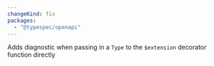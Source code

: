 ```yaml
---
changeKind: fix
packages:
  - "@typespec/openapi"
---
```


Adds diagnostic when passing in a `Type` to the `$extension` decorator function directly